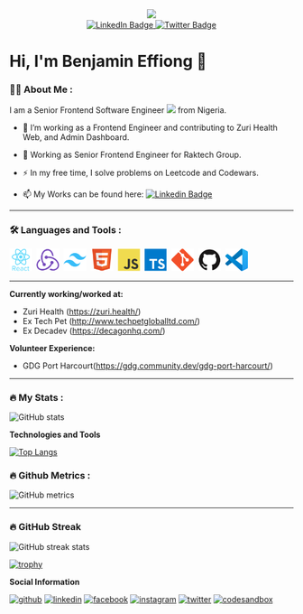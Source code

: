 <div id="header" align="center">
  <img src="https://media.giphy.com/media/M9gbBd9nbDrOTu1Mqx/giphy.gif" width="100"/>
  <div id="badges">
    <a href="https://www.linkedin.com/in/benjamin-effiong-b4963512a/">
      <img src="https://img.shields.io/badge/LinkedIn-blue?style=for-the-badge&logo=linkedin&logoColor=white" alt="LinkedIn Badge"/>
    </a>
    <a href="https://twitter.com/EffiongBenjami2">
      <img src="https://img.shields.io/badge/Twitter-blue?style=for-the-badge&logo=twitter&logoColor=white" alt="Twitter Badge"/>
    </a>
  </div>
</div>

# Hi, I'm Benjamin Effiong 👋

### 👨‍💻 About Me :
I am a Senior Frontend Software Engineer <img src="https://media.giphy.com/media/WUlplcMpOCEmTGBtBW/giphy.gif" width="30"> from Nigeria.
- :telescope: I’m working as a Frontend Engineer and contributing to Zuri Health Web, and Admin Dashboard. 

- :seedling: Working as Senior Frontend Engineer for Raktech Group.

- :zap: In my free time, I solve problems on Leetcode and Codewars.

- :mailbox: My Works can be found here: [![Linkedin Badge](https://img.shields.io/badge/-linkedin-blue?style=flat&logo=Linkedin&logoColor=white)](https://www.linkedin.com/in/benjamin-effiong-b4963512a/)

---

### :hammer_and_wrench: Languages and Tools :
<div>
  <img src="https://github.com/devicons/devicon/blob/master/icons/react/react-original-wordmark.svg" title="React" alt="React" width="40" height="40"/>&nbsp;
  <img src="https://github.com/devicons/devicon/blob/master/icons/redux/redux-original.svg" title="Redux" alt="Redux " width="40" height="40"/>&nbsp;
  <img src="https://github.com/devicons/devicon/blob/master/icons/tailwindcss/tailwindcss-plain.svg"  title="Tailwind" alt="Tailwind" width="40" height="40"/>&nbsp;
  <img src="https://github.com/devicons/devicon/blob/master/icons/html5/html5-original.svg" title="HTML5" alt="HTML" width="40" height="40"/>&nbsp;
  <img src="https://github.com/devicons/devicon/blob/master/icons/javascript/javascript-original.svg" title="JavaScript" alt="JavaScript" width="40" height="40"/>&nbsp;
  <img src="https://github.com/devicons/devicon/blob/master/icons/typescript/typescript-plain.svg" title="Typescript" alt="Typescript" width="40" height="40"/>&nbsp;
  <img src="https://github.com/devicons/devicon/blob/master/icons/git/git-original.svg" title="Git"  alt="Git" width="40" height="40"/>&nbsp;
  <img src="https://github.com/devicons/devicon/blob/master/icons/github/github-original.svg" title="Github"  alt="Github" width="40" height="40"/>&nbsp;
    <img src="https://github.com/devicons/devicon/blob/master/icons/vscode/vscode-original.svg" title="VScode"  alt="VScode" width="40" height="40"/>&nbsp;
</div>

---

**Currently working/worked at:**

- Zuri Health (https://zuri.health/)
- Ex Tech Pet (http://www.techpetgloballtd.com/)
- Ex Decadev (https://decagonhq.com/)

**Volunteer Experience:**

- GDG Port Harcourt(https://gdg.community.dev/gdg-port-harcourt/)

---

### :fire: My Stats :

![GitHub stats](https://github-readme-stats.vercel.app/api?username=Bennyyoung&show_icons=true&count_private=true)  


**Technologies and Tools**

[![Top Langs](https://github-readme-stats.vercel.app/api/top-langs/?username=bennyyoung&hide_progress=false)](https://github.com/anuraghazra/github-readme-stats)

### :fire: Github Metrics :

![GitHub metrics](https://metrics.lecoq.io/Bennyyoung)  

---

### :fire: GitHub Streak

![GitHub streak stats](https://streak-stats.demolab.com/?user=Bennyyoung)  

[![trophy](https://github-profile-trophy.vercel.app/?username=Bennyyoung)](https://github.com/ryo-ma/github-profile-trophy)

**Social Information**

[<img src='https://cdn.jsdelivr.net/npm/simple-icons@3.0.1/icons/github.svg' alt='github' height='20'>](https://github.com/Bennyyoung)  [<img src='https://cdn.jsdelivr.net/npm/simple-icons@3.0.1/icons/linkedin.svg' alt='linkedin' height='20'>](https://www.linkedin.com/in/benjamin-effiong-b4963512a/)  [<img src='https://cdn.jsdelivr.net/npm/simple-icons@3.0.1/icons/facebook.svg' alt='facebook' height='20'>](https://www.facebook.com/benjamin.effiong.355)  [<img src='https://cdn.jsdelivr.net/npm/simple-icons@3.0.1/icons/instagram.svg' alt='instagram' height='20'>](https://www.instagram.com/ben__comrade/)  [<img src='https://cdn.jsdelivr.net/npm/simple-icons@3.0.1/icons/twitter.svg' alt='twitter' height='20'>](https://twitter.com/EffiongBenjami2)  [<img src='https://cdn.jsdelivr.net/npm/simple-icons@3.0.1/icons/codesandbox.svg' alt='codesandbox' height='20'>](https://codesandbox.io/u/Bennyyoung)  

<!--
**Bennyyoung/Bennyyoung** is a ✨ _special_ ✨ repository because its `README.md` (this file) appears on your GitHub profile.

Here are some ideas to get you started:

- 🔭 I’m currently working on ...
- 🌱 I’m currently learning ...
- 👯 I’m looking to collaborate on ...
- 🤔 I’m looking for help with ...
- 💬 Ask me about ...
- 📫 How to reach me: ...
- 😄 Pronouns: ...
- ⚡ Fun fact: ...
-->
